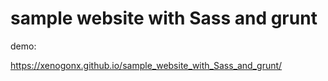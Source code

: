 # sample website with Sass and grunt

demo:

https://xenogonx.github.io/sample_website_with_Sass_and_grunt/

